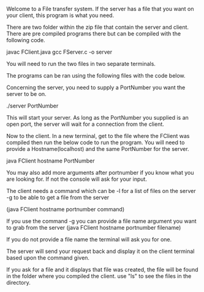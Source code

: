Welcome to a File transfer system. If the server has a file that you want on your client, this program is what you need.

There are two folder within the zip file that contain the server and client. There are pre compiled programs there but can be compiled with the following code.

javac FClient.java
gcc FServer.c -o server

You will need to run the two files in two separate terminals.

The programs can be ran using the following files with the code below.

Concerning the server, you need to supply a PortNumber you want the server to be on.

./server PortNumber

This will start your server. As long as the PortNumber you supplied is an open port, the server will wait for a connection from the client.

Now to the client. In a new terminal, get to the file where the FClient was
compiled then run the below code to run the program. You will need to provide a Hostname(localhost) and the same PortNumber for the server. 

java FClient hostname PortNumber

You may also add more arguments after portnumber if you know what you are looking for. If not the console will ask for your input.

The client needs a command which can be 
-l  for a list of files on the server 
-g  to be able to get a file from the server

(java FClient hostname portnumber command)

If you use the command -g you can provide a file name argument you want to grab from the server
(java FClient hostname portnumber filename)

If you do not provide a file name the terminal will ask you for one.

The server will send your request back and display it on the client terminal based upon the command given.  
 
 If you ask for a file and it displays that file was created, the file will be found in the folder where you compiled the client. use "ls" to see the files in the directory.   

